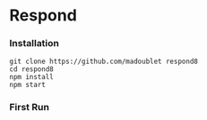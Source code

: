 # Respond

### Installation

```
git clone https://github.com/madoublet respond8
cd respond8
npm install
npm start
```

### First Run

